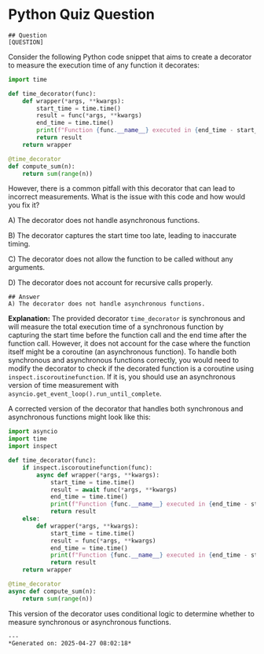# Python Quiz Question
    
    ## Question
    [QUESTION]
Consider the following Python code snippet that aims to create a decorator to measure the execution time of any function it decorates:

```python
import time

def time_decorator(func):
    def wrapper(*args, **kwargs):
        start_time = time.time()
        result = func(*args, **kwargs)
        end_time = time.time()
        print(f"Function {func.__name__} executed in {end_time - start_time:.4f} seconds")
        return result
    return wrapper

@time_decorator
def compute_sum(n):
    return sum(range(n))
```

However, there is a common pitfall with this decorator that can lead to incorrect measurements. What is the issue with this code and how would you fix it?

A) The decorator does not handle asynchronous functions.

B) The decorator captures the start time too late, leading to inaccurate timing.

C) The decorator does not allow the function to be called without any arguments.

D) The decorator does not account for recursive calls properly.
    
    ## Answer
    A) The decorator does not handle asynchronous functions.

**Explanation:**
The provided decorator `time_decorator` is synchronous and will measure the total execution time of a synchronous function by capturing the start time before the function call and the end time after the function call. However, it does not account for the case where the function itself might be a coroutine (an asynchronous function). To handle both synchronous and asynchronous functions correctly, you would need to modify the decorator to check if the decorated function is a coroutine using `inspect.iscoroutinefunction`. If it is, you should use an asynchronous version of time measurement with `asyncio.get_event_loop().run_until_complete`.

A corrected version of the decorator that handles both synchronous and asynchronous functions might look like this:

```python
import asyncio
import time
import inspect

def time_decorator(func):
    if inspect.iscoroutinefunction(func):
        async def wrapper(*args, **kwargs):
            start_time = time.time()
            result = await func(*args, **kwargs)
            end_time = time.time()
            print(f"Function {func.__name__} executed in {end_time - start_time:.4f} seconds")
            return result
    else:
        def wrapper(*args, **kwargs):
            start_time = time.time()
            result = func(*args, **kwargs)
            end_time = time.time()
            print(f"Function {func.__name__} executed in {end_time - start_time:.4f} seconds")
            return result
    return wrapper

@time_decorator
async def compute_sum(n):
    return sum(range(n))
```

This version of the decorator uses conditional logic to determine whether to measure synchronous or asynchronous functions.
    
    ---
    *Generated on: 2025-04-27 08:02:18*
    